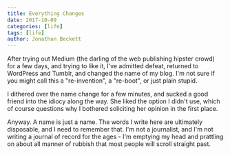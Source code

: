 ```yaml
---
title: Everything Changes
date: 2017-10-09
categories: [life]
tags: [life]
author: Jonathan Beckett
---
```


After trying out Medium (the darling of the web publishing hipster crowd) for a few days, and trying to like it, I've admitted defeat, returned to WordPress and Tumblr, and changed the name of my blog. I'm not sure if you might call this a "re-invention", a "re-boot", or just plain stupid.

I dithered over the name change for a few minutes, and sucked a good friend into the idiocy along the way. She liked the option I didn't use, which of course questions why I bothered soliciting her opinion in the first place.

Anyway. A name is just a name. The words I write here are ultimately disposable, and I need to remember that. I'm not a journalist, and I'm not writing a journal of record for the ages - I'm emptying my head and prattling on about all manner of rubbish that most people will scroll straight past.